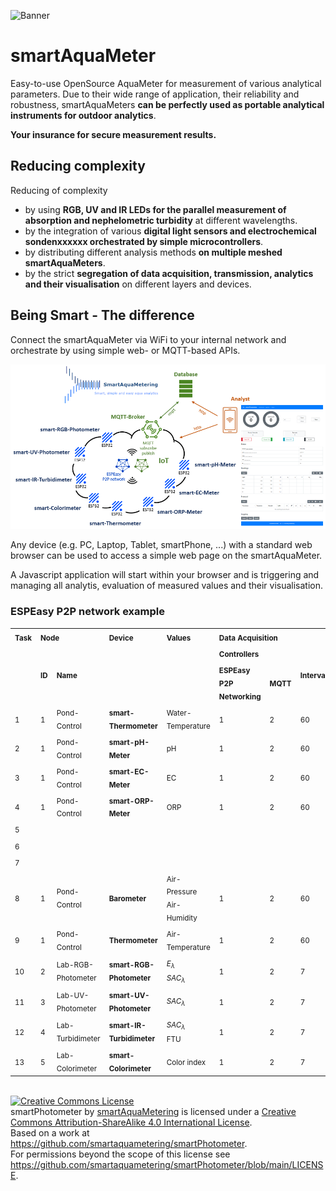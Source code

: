 ![Banner](https://smartaquametering.github.io/images/banner.png)

# smartAquaMeter

Easy-to-use OpenSource AquaMeter for measurement of various analytical parameters.
Due to their wide range of application, their reliability and robustness, smartAquaMeters **can be perfectly used as portable analytical instruments for outdoor analytics**.

**Your insurance for secure measurement results.**

## Reducing complexity

Reducing of complexity
- by using **RGB, UV and IR LEDs for the parallel measurement of absorption and nephelometric turbidity** at different wavelengths.
- by the integration of various **digital light sensors and electrochemical sondenxxxxxx orchestrated by simple microcontrollers**.
- by distributing different analysis methods **on multiple meshed smartAquaMeters**.
- by the strict **segregation of data acquisition, transmission, analytics and their visualisation** on different layers and devices.

## Being Smart - The difference

Connect the smartAquaMeter via WiFi to your internal network and orchestrate by using simple web- or MQTT-based APIs.

![Network](./network.png)

Any device (e.g. PC, Laptop, Tablet, smartPhone, ...) with a standard web browser can be used to access a simple web page on the smartAquaMeter.

A Javascript application will start within your browser and is triggering and managing all analytis, evaluation of measured values and their visualisation.

### ESPEasy P2P network example

<table>
<tr>
  <td rowspan=3 valign=top><sub><b>Task</b>
  <td colspan=2><sub><b>Node</b>
  <td rowspan=3 valign=top><sub><b>Device</b>
  <td rowspan=3 valign=top><sub><b>Values</b>
  <td colspan=3><sub><b>Data Acquisition</b>
</tr>
<tr>
  <td rowspan=2><sub><b>ID
  <td rowspan=2><sub><b>Name
  <td colspan=2><sub><b>Controllers
  <td rowspan=2><sub><b>Interval
</tr>
<tr>
  <td><sub><b>ESPEasy P2P Networking
  <td><sub><b>MQTT
</tr>
<tr>
  <td><sub>1
  <td><sub>1
  <td><sub>Pond-Control
  <td><sub><b>smart-Thermometer</b>
  <td><sub>Water-Temperature
  <td><sub>1
  <td><sub>2
  <td><sub>60
</tr>
<tr>
  <td><sub>2
  <td><sub>1
  <td><sub>Pond-Control
  <td><sub><b>smart-pH-Meter</b>
  <td><sub>pH
  <td><sub>1
  <td><sub>2
  <td><sub>60
</tr>
<tr>
  <td><sub>3
  <td><sub>1
  <td><sub>Pond-Control
  <td><sub><b>smart-EC-Meter</b>
  <td><sub>EC
  <td><sub>1
  <td><sub>2
  <td><sub>60
</tr>
<tr>
  <td><sub>4
  <td><sub>1
  <td><sub>Pond-Control
  <td><sub><b>smart-ORP-Meter</b>
  <td><sub>ORP
  <td><sub>1
  <td><sub>2
  <td><sub>60
</tr>
<tr>
  <td><sub>5
  <td><sub>
  <td><sub>
  <td><sub><b></b>
  <td><sub>
  <td><sub>
  <td><sub>
  <td><sub>
</tr>
<tr>
  <td><sub>6
  <td><sub>
  <td><sub>
  <td><sub><b></b>
  <td><sub>
  <td><sub>
  <td><sub>
  <td><sub>
</tr>
<tr>
  <td><sub>7
  <td><sub>
  <td><sub>
  <td><sub><b></b>
  <td><sub>
  <td><sub>
  <td><sub>
  <td><sub>
</tr>
<tr>
  <td><sub>8
  <td><sub>1
  <td><sub>Pond-Control
  <td><sub><b>Barometer</b>
  <td><sub>Air-Pressure</br>Air-Humidity
  <td><sub>1
  <td><sub>2
  <td><sub>60
</tr>
<tr>
  <td><sub>9
  <td><sub>1
  <td><sub>Pond-Control
  <td><sub><b>Thermometer</b>
  <td><sub>Air-Temperature
  <td><sub>1
  <td><sub>2
  <td><sub>60
</tr>
<tr>
  <td><sub>10
  <td><sub>2
  <td><sub>Lab-RGB-Photometer
  <td><sub><b>smart-RGB-Photometer</b>
  <td><sub><var>E<sub>λ</sub></var></br><var>SAC<sub>λ</sub></var>
  <td><sub>1
  <td><sub>2
  <td><sub>7
</tr>
<tr>
  <td><sub>11
  <td><sub>3
  <td><sub>Lab-UV-Photometer
  <td><sub><b>smart-UV-Photometer</b>
  <td><sub><var>SAC<sub>λ</sub></var>
  <td><sub>1
  <td><sub>2
  <td><sub>7
</tr>
<tr>
  <td><sub>12
  <td><sub>4
  <td><sub>Lab-Turbidimeter
  <td><sub><b>smart-IR-Turbidimeter</b>
  <td><sub><var>SAC<sub>λ</sub></var></br>FTU
  <td><sub>1
  <td><sub>2
  <td><sub>7
</tr>
<tr>
  <td><sub>13
  <td><sub>5
  <td><sub>Lab-Colorimeter
  <td><sub><b>smart-Colorimeter</b>
  <td><sub>Color index
  <td><sub>1
  <td><sub>2
  <td><sub>7
</tr>
</table>
</br>
<a rel="license" href="http://creativecommons.org/licenses/by-sa/4.0/"><img alt="Creative Commons License" style="border-width:0" src="https://i.creativecommons.org/l/by-sa/4.0/88x31.png" /></a><br /><span xmlns:dct="http://purl.org/dc/terms/" property="dct:title">smartPhotometer</span> by <a xmlns:cc="http://creativecommons.org/ns#" href="https://github.com/smartaquametering" property="cc:attributionName" rel="cc:attributionURL">smartAquaMetering</a> is licensed under a <a rel="license" href="http://creativecommons.org/licenses/by-sa/4.0/">Creative Commons Attribution-ShareAlike 4.0 International License</a>.<br />Based on a work at <a xmlns:dct="http://purl.org/dc/terms/" href="https://github.com/smartaquametering/smartPhotometer" rel="dct:source">https://github.com/smartaquametering/smartPhotometer</a>.<br />For permissions beyond the scope of this license see <a xmlns:cc="http://creativecommons.org/ns#" href="https://github.com/smartaquametering/smartPhotometer/blob/main/LICENSE" rel="cc:morePermissions">https://github.com/smartaquametering/smartPhotometer/blob/main/LICENSE</a>.

